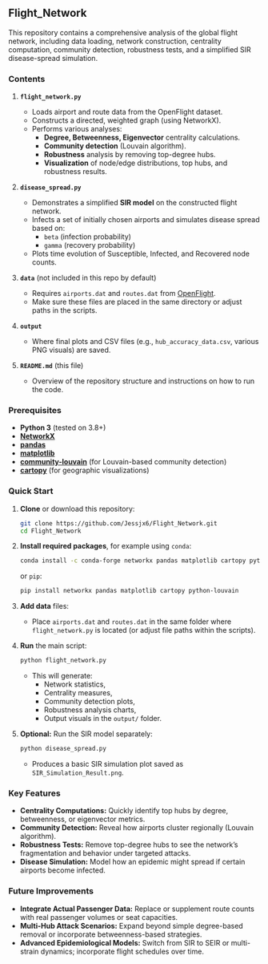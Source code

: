 ## Flight_Network

This repository contains a comprehensive analysis of the global flight network, including data loading, network construction, centrality computation, community detection, robustness tests, and a simplified SIR disease-spread simulation.

### Contents

1. **`flight_network.py`**  
   - Loads airport and route data from the OpenFlight dataset.  
   - Constructs a directed, weighted graph (using NetworkX).  
   - Performs various analyses:
     - **Degree, Betweenness, Eigenvector** centrality calculations.
     - **Community detection** (Louvain algorithm).
     - **Robustness** analysis by removing top-degree hubs.
     - **Visualization** of node/edge distributions, top hubs, and robustness results.
   
2. **`disease_spread.py`**  
   - Demonstrates a simplified **SIR model** on the constructed flight network.
   - Infects a set of initially chosen airports and simulates disease spread based on:
     - `beta` (infection probability)
     - `gamma` (recovery probability)
   - Plots time evolution of Susceptible, Infected, and Recovered node counts.

3. **`data`** (not included in this repo by default)  
   - Requires `airports.dat` and `routes.dat` from [OpenFlight](https://openflights.org/data.html).  
   - Make sure these files are placed in the same directory or adjust paths in the scripts.

4. **`output`**  
   - Where final plots and CSV files (e.g., `hub_accuracy_data.csv`, various PNG visuals) are saved.

5. **`README.md`** (this file)  
   - Overview of the repository structure and instructions on how to run the code.

### Prerequisites

- **Python 3** (tested on 3.8+)
- [**NetworkX**](https://networkx.org/)
- [**pandas**](https://pandas.pydata.org/)
- [**matplotlib**](https://matplotlib.org/)
- [**community-louvain**](https://pypi.org/project/python-louvain/) (for Louvain-based community detection)
- [**cartopy**](https://scitools.org.uk/cartopy/) (for geographic visualizations)

### Quick Start

1. **Clone** or download this repository:
   ```bash
   git clone https://github.com/Jessjx6/Flight_Network.git
   cd Flight_Network
   ```
2. **Install required packages**, for example using `conda`:
   ```bash
   conda install -c conda-forge networkx pandas matplotlib cartopy python-louvain
   ```
   or `pip`:
   ```bash
   pip install networkx pandas matplotlib cartopy python-louvain
   ```
3. **Add data** files:
   - Place `airports.dat` and `routes.dat` in the same folder where `flight_network.py` is located (or adjust file paths within the scripts).
4. **Run** the main script:
   ```bash
   python flight_network.py
   ```
   - This will generate:
     - Network statistics,
     - Centrality measures,
     - Community detection plots,
     - Robustness analysis charts,
     - Output visuals in the `output/` folder.

5. **Optional:** Run the SIR model separately:
   ```bash
   python disease_spread.py
   ```
   - Produces a basic SIR simulation plot saved as `SIR_Simulation_Result.png`.

### Key Features

- **Centrality Computations:** Quickly identify top hubs by degree, betweenness, or eigenvector metrics.
- **Community Detection:** Reveal how airports cluster regionally (Louvain algorithm).
- **Robustness Tests:** Remove top-degree hubs to see the network’s fragmentation and behavior under targeted attacks.
- **Disease Simulation:** Model how an epidemic might spread if certain airports become infected.

### Future Improvements

- **Integrate Actual Passenger Data:** Replace or supplement route counts with real passenger volumes or seat capacities.
- **Multi-Hub Attack Scenarios:** Expand beyond simple degree-based removal or incorporate betweenness-based strategies.
- **Advanced Epidemiological Models:** Switch from SIR to SEIR or multi-strain dynamics; incorporate flight schedules over time.
